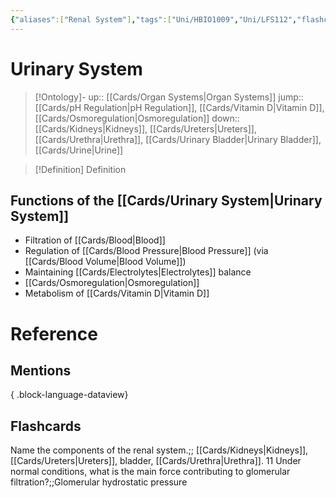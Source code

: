 ```yaml
---
{"aliases":["Renal System"],"tags":["Uni/HBIO1009","Uni/LFS112","flashcards/LFS112"],"dg-publish":true,"permalink":"/cards/urinary-system/","dgPassFrontmatter":true}
---
```


# Urinary System

> [!Ontology]-
> up:: [[Cards/Organ Systems\|Organ Systems]]
> jump:: [[Cards/pH Regulation\|pH Regulation]], [[Cards/Vitamin D\|Vitamin D]], [[Cards/Osmoregulation\|Osmoregulation]]
> down:: [[Cards/Kidneys\|Kidneys]], [[Cards/Ureters\|Ureters]], [[Cards/Urethra\|Urethra]], [[Cards/Urinary Bladder\|Urinary Bladder]], [[Cards/Urine\|Urine]]

> [!Definition] Definition
> 

## Functions of the [[Cards/Urinary System\|Urinary System]]
- Filtration of [[Cards/Blood\|Blood]]
- Regulation of [[Cards/Blood Pressure\|Blood Pressure]] (via [[Cards/Blood Volume\|Blood Volume]])
- Maintaining [[Cards/Electrolytes\|Electrolytes]] balance
- [[Cards/Osmoregulation\|Osmoregulation]]
- Metabolism of [[Cards/Vitamin D\|Vitamin D]]

# Reference

## Mentions

{ .block-language-dataview}

## Flashcards

Name the components of the renal system.;; [[Cards/Kidneys\|Kidneys]], [[Cards/Ureters\|Ureters]], bladder, [[Cards/Urethra\|Urethra]].
11
Under normal conditions, what is the main force contributing to glomerular filtration?;;Glomerular hydrostatic pressure